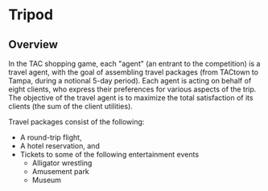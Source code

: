 # Tripod
## Overview

In the TAC shopping game, each "agent" (an entrant to the competition) is a travel agent, with the goal of assembling travel packages (from TACtown to Tampa, during a notional 5-day period). Each agent is acting on behalf of eight clients, who express their preferences for various aspects of the trip. The objective of the travel agent is to maximize the total satisfaction of its clients (the sum of the client utilities).

Travel packages consist of the following:

- A round-trip flight,
- A hotel reservation, and
- Tickets to some of the following entertainment events
  - Alligator wrestling
  - Amusement park
  - Museum